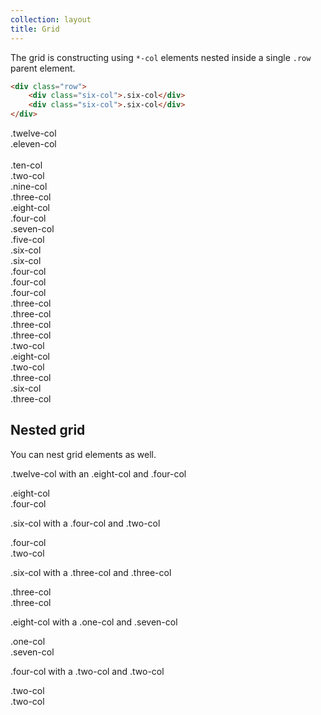 ```yaml
---
collection: layout
title: Grid
---
```


The grid is constructing using `*-col` elements nested inside a single `.row` parent element.

```html
<div class="row">
    <div class="six-col">.six-col</div>
    <div class="six-col">.six-col</div>
</div>
```

<div class="row">
    <div class="twelve-col pl__outline">.twelve-col</div>
    <div class="eleven-col pl__outline">.eleven-col</div>
    <div class="one-col last-col pl__outline">&nbsp;</div>
    <div class="ten-col pl__outline">.ten-col</div>
    <div class="two-col last-col pl__outline">.two-col</div>
    <div class="nine-col pl__outline">.nine-col</div>
    <div class="three-col last-col pl__outline">.three-col</div>
    <div class="eight-col pl__outline">.eight-col</div>
    <div class="four-col last-col pl__outline">.four-col</div>
    <div class="seven-col pl__outline">.seven-col</div>
    <div class="five-col last-col pl__outline">.five-col</div>
    <div class="six-col pl__outline">.six-col</div>
    <div class="six-col last-col pl__outline">.six-col</div>
    <div class="four-col pl__outline">.four-col</div>
    <div class="four-col pl__outline">.four-col</div>
    <div class="four-col last-col pl__outline">.four-col</div>
    <div class="three-col pl__outline">.three-col</div>
    <div class="three-col pl__outline">.three-col</div>
    <div class="three-col pl__outline">.three-col</div>
    <div class="three-col last-col pl__outline">.three-col</div>
    <div class="two-col pl__outline">.two-col</div>
    <div class="eight-col pl__outline">.eight-col</div>
    <div class="two-col last-col pl__outline">.two-col</div>
    <div class="three-col pl__outline">.three-col</div>
    <div class="six-col pl__outline">.six-col</div>
    <div class="three-col last-col pl__outline">.three-col</div>
</div>

<div class="row">
    <h2>Nested grid</h2>
    <p>You can nest grid elements as well.</p>
    <div class="twelve-col pl__outline">
        <p>.twelve-col with an .eight-col and .four-col</p>
        <div class="eight-col pl__outline">.eight-col</div>
        <div class="four-col last-col pl__outline">.four-col</div>
    </div>
    <div class="six-col pl__outline">
        <p>.six-col with a .four-col and .two-col</p>
        <div class="four-col pl__outline">.four-col</div>
        <div class="two-col last-col pl__outline">.two-col</div>
    </div>
    <div class="six-col last-col pl__outline">
        <p>.six-col with a .three-col and .three-col</p>
        <div class="three-col pl__outline">.three-col</div>
        <div class="three-col last-col pl__outline">.three-col</div>
    </div>
    <div class="eight-col pl__outline u-text-center">
        <p>.eight-col with a .one-col and .seven-col</p>
        <div class="one-col pl__outline">.one-col</div>
        <div class="seven-col last-col pl__outline">.seven-col</div>
    </div>
    <div class="four-col pl__outline u-text-center last-col">
        <p>.four-col with a .two-col and .two-col</p>
        <div class="two-col pl__outline">.two-col</div>
        <div class="two-col last-col pl__outline">.two-col</div>
    </div>
</div>
